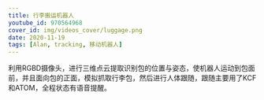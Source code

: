 ```yaml
---
title: 行李搬运机器人
youtube_id: 970564968
cover_id: img/videos_cover/luggage.png
date: 2020-11-19
tags: [Alan, tracking, 移动机器人]
---
```


利用RGBD摄像头，进行三维点云提取识别包的位置与姿态，使机器人运动到包面前，并且面向包的正面，模拟抓取行李包，然后进行人体跟随，跟随主要用了KCF和ATOM，全程状态有语音提醒。
